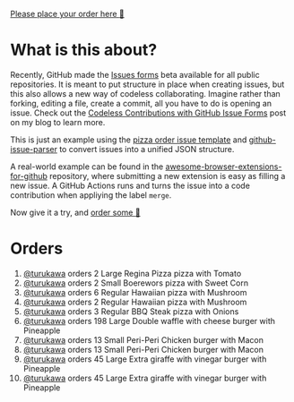 [Please place your order here :pizza:](https://github.com/whythawk/momsi-tests/issues/new?assignees=&labels=order&template=order-pizza.yml&title=Order+Pizza)

# What is this about? 

Recently, GitHub made the [Issues forms](https://github.blog/changelog/2021-06-23-issues-forms-beta-for-public-repositories/) beta available for all public repositories. It is meant to put structure in place when creating issues, but this also allows a new way of codeless collaborating. Imagine rather than forking, editing a file, create a commit, all you have to do is opening an issue. Check out the [Codeless Contributions with GitHub Issue Forms](https://stefanbuck.com/blog/codeless-contributions-with-github-issue-forms) post on my blog to learn more.

This is just an example using the [pizza order issue template](https://github.com/whythawk/momsi-tests/blob/main/.github/ISSUE_TEMPLATE/order-pizza.yml) and [github-issue-parser](https://github.com/stefanbuck/github-issue-parser) to convert issues into a unified JSON structure. 

A real-world example can be found in the [awesome-browser-extensions-for-github](https://github.com/stefanbuck/awesome-browser-extensions-for-github/issues/new?assignees=&labels=submit&template=submit-extension.yml&title=Submit+new+extension) repository, where submitting a new extension is easy as filling a new issue. A GitHub Actions runs and turns the issue into a code contribution when appliying the label `merge`.

Now give it a try, and [order some :pizza:](https://github.com/whythawk/momsi-tests/issues/new?assignees=&labels=order&template=order-pizza.yml&title=Order+Pizza)

# Orders
1. [@turukawa](https://github.com/turukawa) orders 2 Large Regina Pizza pizza with Tomato
1. [@turukawa](https://github.com/turukawa) orders 2 Small Boerewors pizza with Sweet Corn
1. [@turukawa](https://github.com/turukawa) orders 6 Regular Hawaiian pizza with Mushroom
1. [@turukawa](https://github.com/turukawa) orders 2 Regular Hawaiian pizza with Mushroom
1. [@turukawa](https://github.com/turukawa) orders 3 Regular BBQ Steak pizza with Onions
1. [@turukawa](https://github.com/turukawa) orders 198 Large Double waffle with cheese burger with Pineapple
1. [@turukawa](https://github.com/turukawa) orders 13 Small Peri-Peri Chicken burger with Macon
1. [@turukawa](https://github.com/turukawa) orders 13 Small Peri-Peri Chicken burger with Macon
1. [@turukawa](https://github.com/turukawa) orders 45 Large Extra giraffe with vinegar burger with Pineapple
1. [@turukawa](https://github.com/turukawa) orders 45 Large Extra giraffe with vinegar burger with Pineapple
